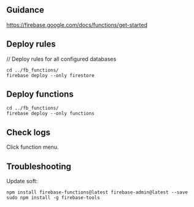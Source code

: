 ## Guidance

https://firebase.google.com/docs/functions/get-started


## Deploy rules

// Deploy rules for all configured databases
```
cd ../fb_functions/
firebase deploy --only firestore
```

## Deploy functions

```
cd ../fb_functions/
firebase deploy --only functions
```

## Check logs

Click function menu.

## Troubleshooting

Update soft:
```
npm install firebase-functions@latest firebase-admin@latest --save
sudo npm install -g firebase-tools
```
